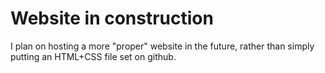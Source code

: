 # Website in construction

I plan on hosting a more "proper" website in the future, rather than simply putting an HTML+CSS file set on github.